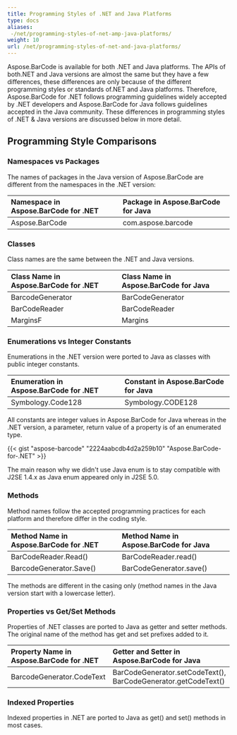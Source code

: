 ```yaml
---
title: Programming Styles of .NET and Java Platforms
type: docs
aliases:
 -/net/programming-styles-of-net-amp-java-platforms/
weight: 10
url: /net/programming-styles-of-net-and-java-platforms/
---
```


Aspose.BarCode is available for both .NET and Java platforms. The APIs of both.NET and Java versions are almost the same but they have a few differences, these differences are only because of the different programming styles or standards of.NET and Java platforms. Therefore, Aspose.BarCode for .NET follows programming guidelines widely accepted by .NET developers and Aspose.BarCode for Java follows guidelines accepted in the Java community. These differences in programming styles of .NET & Java versions are discussed below in more detail.
## **Programming Style Comparisons**
### **Namespaces vs Packages**
The names of packages in the Java version of Aspose.BarCode are different from the namespaces in the .NET version:

|**Namespace in Aspose.BarCode for .NET**|**Package in Aspose.BarCode for Java**|
| :- | :- |
|Aspose.BarCode|com.aspose.barcode|
### **Classes**
Class names are the same between the .NET and Java versions.

|**Class Name in Aspose.BarCode for .NET**|**Class Name in Aspose.BarCode for Java**|
| :- | :- |
|BarcodeGenerator|BarCodeGenerator|
|BarCodeReader|BarCodeReader|
|MarginsF|Margins|
### **Enumerations vs Integer Constants**
Enumerations in the .NET version were ported to Java as classes with public integer constants.

|**Enumeration in Aspose.BarCode for .NET**|**Constant in Aspose.BarCode for Java**|
| :- | :- |
|Symbology.Code128|Symbology.CODE128|
All constants are integer values in Aspose.BarCode for Java whereas in the .NET version, a parameter, return value of a property is of an enumerated type.

{{< gist "aspose-barcode" "2224aabcdb4d2a259b10" "Aspose.BarCode-for-.NET" >}}


The main reason why we didn't use Java enum is to stay compatible with J2SE 1.4.x as Java enum appeared only in J2SE 5.0.
### **Methods**
Method names follow the accepted programming practices for each platform and therefore differ in the coding style.

|**Method Name in Aspose.BarCode for .NET**|**Method Name in Aspose.BarCode for Java**|
| :- | :- |
|BarCodeReader.Read()|BarCodeReader.read()|
|BarcodeGenerator.Save()|BarCodeGenerator.save()|
The methods are different in the casing only (method names in the Java version start with a lowercase letter).
### **Properties vs Get/Set Methods**
Properties of .NET classes are ported to Java as getter and setter methods. The original name of the method has get and set prefixes added to it.

|**Property Name in Aspose.BarCode for .NET**|**Getter and Setter in Aspose.BarCode for Java**|
| :- | :- |
|BarcodeGenerator.CodeText|BarCodeGenerator.setCodeText(), BarCodeGenerator.getCodeText()|
### **Indexed Properties**
Indexed properties in .NET are ported to Java as get() and set() methods in most cases.
